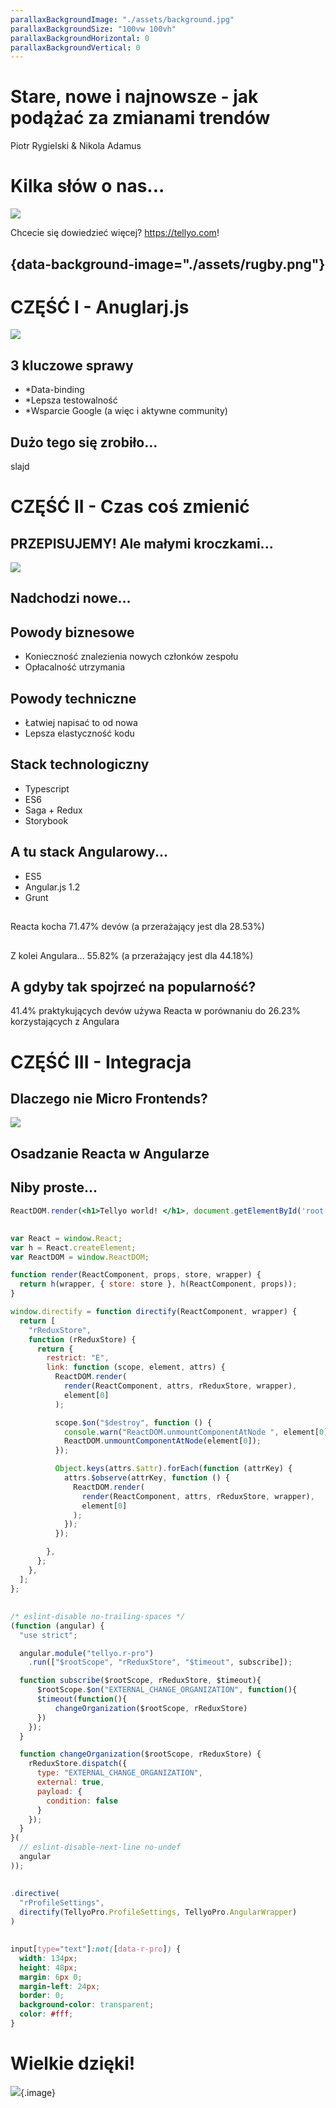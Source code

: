 ```yaml
---
parallaxBackgroundImage: "./assets/background.jpg"
parallaxBackgroundSize: "100vw 100vh"
parallaxBackgroundHorizontal: 0
parallaxBackgroundVertical: 0
---
```


# Stare, nowe i najnowsze - jak podążać za zmianami trendów

Piotr Rygielski & Nikola Adamus

# Kilka słów o nas...

![](assets/signet-logo.png)

Chcecie się dowiedzieć więcej? https://tellyo.com!

## {data-background-image="./assets/rugby.png"}

# CZĘŚĆ I - Anuglarj.js

![](assets/meme.jpg)

## 3 kluczowe sprawy

* *Data-binding
* *Lepsza testowalność
* *Wsparcie Google (a więc i aktywne community)

## Dużo tego się zrobiło...

slajd

# CZĘŚĆ II - Czas coś zmienić

## PRZEPISUJEMY! Ale małymi kroczkami...

![](assets/refactoring.gif)

## Nadchodzi nowe...

## Powody biznesowe

* Konieczność znalezienia nowych członków zespołu
* Opłacalność utrzymania


## Powody techniczne

* Łatwiej napisać to od nowa
* Lepsza elastyczność kodu

## Stack technologiczny

* Typescript
* ES6
* Saga + Redux
* Storybook

## A tu stack Angularowy...

* ES5
* Angular.js 1.2
* Grunt

##

Reacta kocha 71.47% devów (a przerażający jest dla 28.53%)

##

Z kolei Angulara... 55.82% (a przerażający jest dla 44.18%)

## A gdyby tak spojrzeć na popularność?

41.4% praktykujących devów używa Reacta w porównaniu do 26.23% korzystających z Angulara

# CZĘŚĆ III - Integracja

## Dlaczego nie Micro Frontends?

![](assets/microf.png)

## Osadzanie Reacta w Angularze

## Niby proste...

```jsx
ReactDOM.render(<h1>Tellyo world! </h1>, document.getElementById('root'));
```

##

```jsx
var React = window.React;
var h = React.createElement;
var ReactDOM = window.ReactDOM;

function render(ReactComponent, props, store, wrapper) {
  return h(wrapper, { store: store }, h(ReactComponent, props));
}

window.directify = function directify(ReactComponent, wrapper) {
  return [
    "rReduxStore",
    function (rReduxStore) {
      return {
        restrict: "E",
        link: function (scope, element, attrs) {
          ReactDOM.render(
            render(ReactComponent, attrs, rReduxStore, wrapper),
            element[0]
          );

          scope.$on("$destroy", function () {
            console.warn("ReactDOM.unmountComponentAtNode ", element[0]); // to można skasować ;-)
            ReactDOM.unmountComponentAtNode(element[0]);
          });

          Object.keys(attrs.$attr).forEach(function (attrKey) {
            attrs.$observe(attrKey, function () {
              ReactDOM.render(
                render(ReactComponent, attrs, rReduxStore, wrapper),
                element[0]
              );
            });
          });

        },
      };
    },
  ];
};
```

##

```js
/* eslint-disable no-trailing-spaces */
(function (angular) {
  "use strict";

  angular.module("tellyo.r-pro")
    .run(["$rootScope", "rReduxStore", "$timeout", subscribe]);

  function subscribe($rootScope, rReduxStore, $timeout){
      $rootScope.$on("EXTERNAL_CHANGE_ORGANIZATION", function(){
      $timeout(function(){
          changeOrganization($rootScope, rReduxStore)
      })
    });
  }

  function changeOrganization($rootScope, rReduxStore) {
    rReduxStore.dispatch({
      type: "EXTERNAL_CHANGE_ORGANIZATION",
      external: true,
      payload: {
        condition: false
      }
    });
  }
}(
  // eslint-disable-next-line no-undef
  angular
));
```

##

```js
.directive(
  "rProfileSettings",
  directify(TellyoPro.ProfileSettings, TellyoPro.AngularWrapper)
)
```

##


```css
input[type="text"]:not([data-r-pro]) {
  width: 134px;
  height: 48px;
  margin: 6px 0;
  margin-left: 24px;
  border: 0;
  background-color: transparent;
  color: #fff;
}
```

# Wielkie dzięki!

![](assets/thatsall.png){.image}
